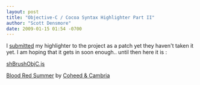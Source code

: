 ```yaml
---
layout: post
title: "Objective-C / Cocoa Syntax Highlighter Part II"
author: "Scott Densmore"
date: 2009-01-15 01:54 -0700
---
```


I [submitted](http://code.google.com/p/syntaxhighlighter/issues/detail?id=130&q=cocoa) my highlighter to the project as a patch yet they haven't taken it yet. I am hoping that it gets in soon enough.. until then here it is :

[shBrushObjC.js](https://github.com/scottdensmore/ObjectiveCSyntaxHighlighter/blob/master/scripts/shBrushObjC.js)  

[Blood Red Summer](http://www.last.fm/music/Coheed+%26+Cambria/_/Blood+Red+Summer) by [Coheed & Cambria](http://www.last.fm/music/Coheed+%26+Cambria)
